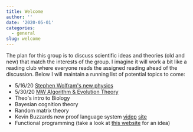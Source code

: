 ```yaml
---
title: Welcome
author: ''
date: '2020-05-01'
categories:
  - general
slug: welcome
---
```


The plan for this group is to discuss scientific ideas and theories (old and new) that match the interests of the group. I imagine it will work a bit like a reading club where everyone reads the assigned reading ahead of the discussion. Below I will maintain a running list of potential topics to come:

* 5/16/20 [Stephen Wolfram's new physics](/post/stephen-wolfram-s-new-physics/)
* 5/30/20 [MW Algorithm & Evolution Theory](/post/evolution-theory-and-complexity/)
* Theo's intro to Biology
* Bayesian cognition theory 
* Random matrix theory
* Kevin Buzzards new proof language system [videp](https://www.youtube.com/watch?v=aZHbnQlFOn4) [site](https://leanprover.github.io/theorem_proving_in_lean/index.html)
* Functional programming (take a look at [this website](http://learnyouahaskell.com/chapters) for an idea)


